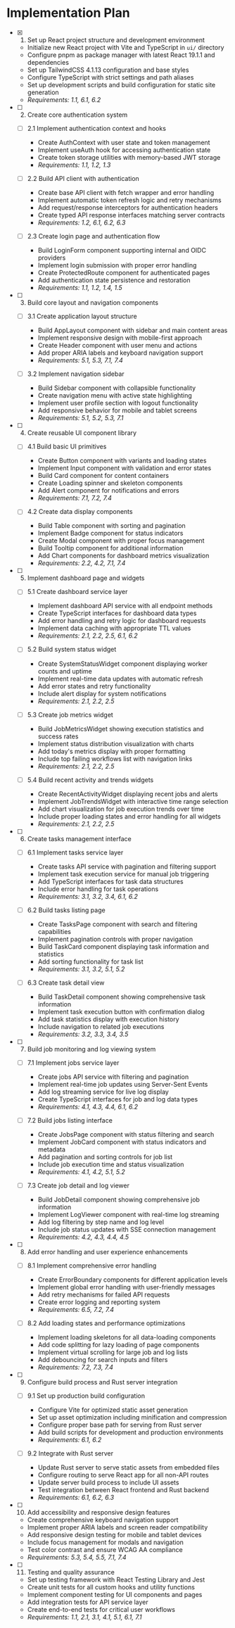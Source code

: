 # Implementation Plan

- [x] 1. Set up React project structure and development environment
  - Initialize new React project with Vite and TypeScript in `ui/` directory
  - Configure pnpm as package manager with latest React 19.1.1 and dependencies
  - Set up TailwindCSS 4.1.13 configuration and base styles
  - Configure TypeScript with strict settings and path aliases
  - Set up development scripts and build configuration for static site generation
  - _Requirements: 1.1, 6.1, 6.2_

- [ ] 2. Create core authentication system
  - [ ] 2.1 Implement authentication context and hooks
    - Create AuthContext with user state and token management
    - Implement useAuth hook for accessing authentication state
    - Create token storage utilities with memory-based JWT storage
    - _Requirements: 1.1, 1.2, 1.3_

  - [ ] 2.2 Build API client with authentication
    - Create base API client with fetch wrapper and error handling
    - Implement automatic token refresh logic and retry mechanisms
    - Add request/response interceptors for authentication headers
    - Create typed API response interfaces matching server contracts
    - _Requirements: 1.2, 6.1, 6.2, 6.3_

  - [ ] 2.3 Create login page and authentication flow
    - Build LoginForm component supporting internal and OIDC providers
    - Implement login submission with proper error handling
    - Create ProtectedRoute component for authenticated pages
    - Add authentication state persistence and restoration
    - _Requirements: 1.1, 1.2, 1.4, 1.5_

- [ ] 3. Build core layout and navigation components
  - [ ] 3.1 Create application layout structure
    - Build AppLayout component with sidebar and main content areas
    - Implement responsive design with mobile-first approach
    - Create Header component with user menu and actions
    - Add proper ARIA labels and keyboard navigation support
    - _Requirements: 5.1, 5.3, 7.1, 7.4_

  - [ ] 3.2 Implement navigation sidebar
    - Build Sidebar component with collapsible functionality
    - Create navigation menu with active state highlighting
    - Implement user profile section with logout functionality
    - Add responsive behavior for mobile and tablet screens
    - _Requirements: 5.1, 5.2, 5.3, 7.1_

- [ ] 4. Create reusable UI component library
  - [ ] 4.1 Build basic UI primitives
    - Create Button component with variants and loading states
    - Implement Input component with validation and error states
    - Build Card component for content containers
    - Create Loading spinner and skeleton components
    - Add Alert component for notifications and errors
    - _Requirements: 7.1, 7.2, 7.4_

  - [ ] 4.2 Create data display components
    - Build Table component with sorting and pagination
    - Implement Badge component for status indicators
    - Create Modal component with proper focus management
    - Build Tooltip component for additional information
    - Add Chart components for dashboard metrics visualization
    - _Requirements: 2.2, 4.2, 7.1, 7.4_

- [ ] 5. Implement dashboard page and widgets
  - [ ] 5.1 Create dashboard service layer
    - Implement dashboard API service with all endpoint methods
    - Create TypeScript interfaces for dashboard data types
    - Add error handling and retry logic for dashboard requests
    - Implement data caching with appropriate TTL values
    - _Requirements: 2.1, 2.2, 2.5, 6.1, 6.2_

  - [ ] 5.2 Build system status widget
    - Create SystemStatusWidget component displaying worker counts and uptime
    - Implement real-time data updates with automatic refresh
    - Add error states and retry functionality
    - Include alert display for system notifications
    - _Requirements: 2.1, 2.2, 2.5_

  - [ ] 5.3 Create job metrics widget
    - Build JobMetricsWidget showing execution statistics and success rates
    - Implement status distribution visualization with charts
    - Add today's metrics display with proper formatting
    - Include top failing workflows list with navigation links
    - _Requirements: 2.1, 2.2, 2.5_

  - [ ] 5.4 Build recent activity and trends widgets
    - Create RecentActivityWidget displaying recent jobs and alerts
    - Implement JobTrendsWidget with interactive time range selection
    - Add chart visualization for job execution trends over time
    - Include proper loading states and error handling for all widgets
    - _Requirements: 2.1, 2.2, 2.5_

- [ ] 6. Create tasks management interface
  - [ ] 6.1 Implement tasks service layer
    - Create tasks API service with pagination and filtering support
    - Implement task execution service for manual job triggering
    - Add TypeScript interfaces for task data structures
    - Include error handling for task operations
    - _Requirements: 3.1, 3.2, 3.4, 6.1, 6.2_

  - [ ] 6.2 Build tasks listing page
    - Create TasksPage component with search and filtering capabilities
    - Implement pagination controls with proper navigation
    - Build TaskCard component displaying task information and statistics
    - Add sorting functionality for task list
    - _Requirements: 3.1, 3.2, 5.1, 5.2_

  - [ ] 6.3 Create task detail view
    - Build TaskDetail component showing comprehensive task information
    - Implement task execution button with confirmation dialog
    - Add task statistics display with execution history
    - Include navigation to related job executions
    - _Requirements: 3.2, 3.3, 3.4, 3.5_

- [ ] 7. Build job monitoring and log viewing system
  - [ ] 7.1 Implement jobs service layer
    - Create jobs API service with filtering and pagination
    - Implement real-time job updates using Server-Sent Events
    - Add log streaming service for live log display
    - Create TypeScript interfaces for job and log data types
    - _Requirements: 4.1, 4.3, 4.4, 6.1, 6.2_

  - [ ] 7.2 Build jobs listing interface
    - Create JobsPage component with status filtering and search
    - Implement JobCard component with status indicators and metadata
    - Add pagination and sorting controls for job list
    - Include job execution time and status visualization
    - _Requirements: 4.1, 4.2, 5.1, 5.2_

  - [ ] 7.3 Create job detail and log viewer
    - Build JobDetail component showing comprehensive job information
    - Implement LogViewer component with real-time log streaming
    - Add log filtering by step name and log level
    - Include job status updates with SSE connection management
    - _Requirements: 4.2, 4.3, 4.4, 4.5_

- [ ] 8. Add error handling and user experience enhancements
  - [ ] 8.1 Implement comprehensive error handling
    - Create ErrorBoundary components for different application levels
    - Implement global error handling with user-friendly messages
    - Add retry mechanisms for failed API requests
    - Create error logging and reporting system
    - _Requirements: 6.5, 7.2, 7.4_

  - [ ] 8.2 Add loading states and performance optimizations
    - Implement loading skeletons for all data-loading components
    - Add code splitting for lazy loading of page components
    - Implement virtual scrolling for large job and log lists
    - Add debouncing for search inputs and filters
    - _Requirements: 7.2, 7.3, 7.4_

- [ ] 9. Configure build process and Rust server integration
  - [ ] 9.1 Set up production build configuration
    - Configure Vite for optimized static asset generation
    - Set up asset optimization including minification and compression
    - Configure proper base path for serving from Rust server
    - Add build scripts for development and production environments
    - _Requirements: 6.1, 6.2_

  - [ ] 9.2 Integrate with Rust server
    - Update Rust server to serve static assets from embedded files
    - Configure routing to serve React app for all non-API routes
    - Update server build process to include UI assets
    - Test integration between React frontend and Rust backend
    - _Requirements: 6.1, 6.2, 6.3_

- [ ] 10. Add accessibility and responsive design features
  - Create comprehensive keyboard navigation support
  - Implement proper ARIA labels and screen reader compatibility
  - Add responsive design testing for mobile and tablet devices
  - Include focus management for modals and navigation
  - Test color contrast and ensure WCAG AA compliance
  - _Requirements: 5.3, 5.4, 5.5, 7.1, 7.4_

- [ ] 11. Testing and quality assurance
  - Set up testing framework with React Testing Library and Jest
  - Create unit tests for all custom hooks and utility functions
  - Implement component testing for UI components and pages
  - Add integration tests for API service layer
  - Create end-to-end tests for critical user workflows
  - _Requirements: 1.1, 2.1, 3.1, 4.1, 5.1, 6.1, 7.1_